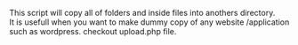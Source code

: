 
This script will copy all of folders and inside files into anothers directory.<br />
It is usefull when you want to make dummy copy of any website /application such as wordpress.
checkout upload.php file.


